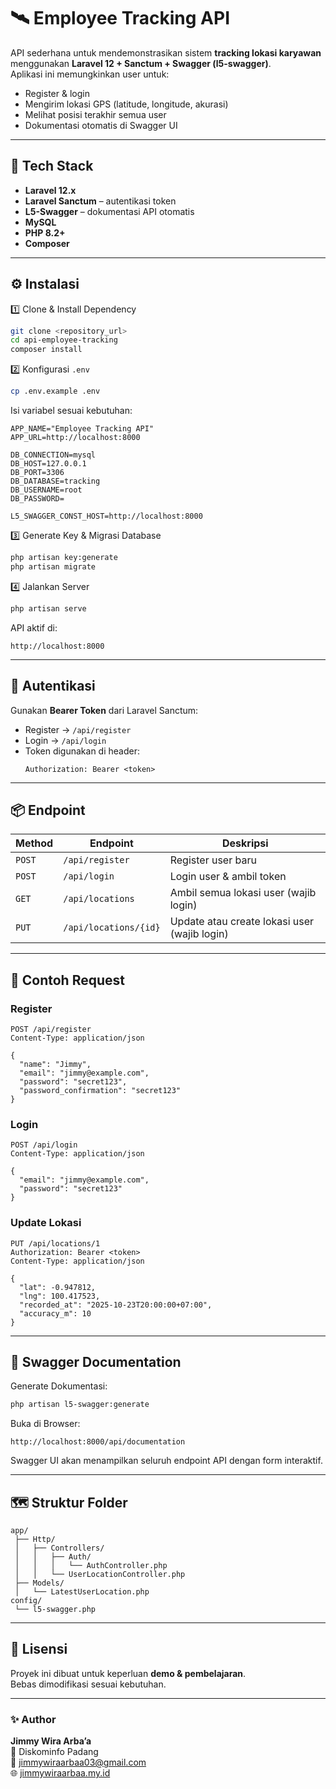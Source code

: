# 🛰️ Employee Tracking API

API sederhana untuk mendemonstrasikan sistem **tracking lokasi karyawan** menggunakan **Laravel 12 + Sanctum + Swagger (l5-swagger)**.  
Aplikasi ini memungkinkan user untuk:
- Register & login  
- Mengirim lokasi GPS (latitude, longitude, akurasi)  
- Melihat posisi terakhir semua user  
- Dokumentasi otomatis di Swagger UI  

---

## 🚀 Tech Stack
- **Laravel 12.x**
- **Laravel Sanctum** – autentikasi token
- **L5-Swagger** – dokumentasi API otomatis
- **MySQL**
- **PHP 8.2+**
- **Composer**

---

## ⚙️ Instalasi

1️⃣ Clone & Install Dependency  
```bash
git clone <repository_url>
cd api-employee-tracking
composer install
```

2️⃣ Konfigurasi `.env`  
```bash
cp .env.example .env
```
Isi variabel sesuai kebutuhan:
```env
APP_NAME="Employee Tracking API"
APP_URL=http://localhost:8000

DB_CONNECTION=mysql
DB_HOST=127.0.0.1
DB_PORT=3306
DB_DATABASE=tracking
DB_USERNAME=root
DB_PASSWORD=

L5_SWAGGER_CONST_HOST=http://localhost:8000
```

3️⃣ Generate Key & Migrasi Database  
```bash
php artisan key:generate
php artisan migrate
```

4️⃣ Jalankan Server  
```bash
php artisan serve
```
API aktif di:
```
http://localhost:8000
```

---

## 🔐 Autentikasi
Gunakan **Bearer Token** dari Laravel Sanctum:

- Register → `/api/register`  
- Login → `/api/login`  
- Token digunakan di header:
  ```
  Authorization: Bearer <token>
  ```

---

## 📦 Endpoint

| Method | Endpoint | Deskripsi |
|--------|-----------|-----------|
| `POST` | `/api/register` | Register user baru |
| `POST` | `/api/login` | Login user & ambil token |
| `GET`  | `/api/locations` | Ambil semua lokasi user (wajib login) |
| `PUT`  | `/api/locations/{id}` | Update atau create lokasi user (wajib login) |

---

## 🧠 Contoh Request

### Register
```http
POST /api/register
Content-Type: application/json

{
  "name": "Jimmy",
  "email": "jimmy@example.com",
  "password": "secret123",
  "password_confirmation": "secret123"
}
```

### Login
```http
POST /api/login
Content-Type: application/json

{
  "email": "jimmy@example.com",
  "password": "secret123"
}
```

### Update Lokasi
```http
PUT /api/locations/1
Authorization: Bearer <token>
Content-Type: application/json

{
  "lat": -0.947812,
  "lng": 100.417523,
  "recorded_at": "2025-10-23T20:00:00+07:00",
  "accuracy_m": 10
}
```

---

## 🧭 Swagger Documentation

Generate Dokumentasi:  
```bash
php artisan l5-swagger:generate
```

Buka di Browser:  
```
http://localhost:8000/api/documentation
```

Swagger UI akan menampilkan seluruh endpoint API dengan form interaktif.

---

## 🗺️ Struktur Folder

```
app/
 ├── Http/
 │   ├── Controllers/
 │   │   ├── Auth/
 │   │   │   └── AuthController.php
 │   │   └── UserLocationController.php
 ├── Models/
 │   └── LatestUserLocation.php
config/
 └── l5-swagger.php
```

---

## 🧾 Lisensi
Proyek ini dibuat untuk keperluan **demo & pembelajaran**.  
Bebas dimodifikasi sesuai kebutuhan.

---

### ✨ Author
**Jimmy Wira Arba’a**  
💼 Diskominfo Padang  
📧 jimmywiraarbaa03@gmail.com  
🌐 [jimmywiraarbaa.my.id](https://jimmywiraarbaa.my.id)

